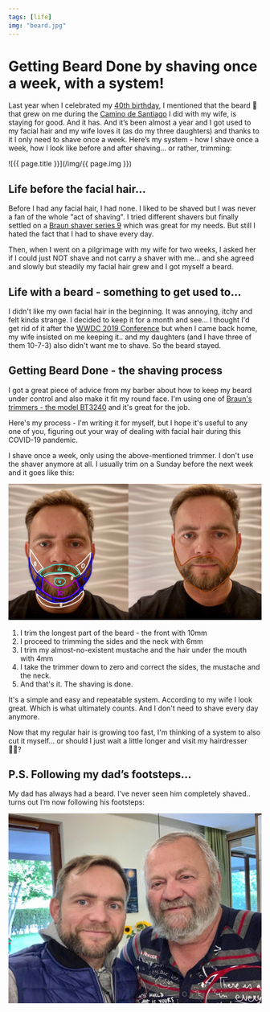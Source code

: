 ```yaml
---
tags: [life]
img: "beard.jpg"
---
```


# Getting Beard Done by shaving once a week, with a system!

Last year when I celebrated my [40th birthday](https://sliwinski.com/forty), I mentioned that the beard 🧔 that grew on me during the [Camino de Santiago](https://sliwinski.com/thepodcast-187/) I did with my wife, is staying for good. And it has. And it’s been almost a year and I got used to my facial hair and my wife loves it (as do my three daughters) and thanks to it I only need to shave once a week. Here’s my system - how I shave once a week, how I look like before and after shaving... or rather, trimming:

<!--More-->

![{{ page.title }}](/img/{{ page.img }})

## Life before the facial hair...

Before I had any facial hair, I had none. I liked to be shaved but I was never a fan of the whole "act of shaving". I tried different shavers but finally settled on a [Braun shaver series 9](https://us.braun.com/en-us/male-grooming/shavers-for-men/series-9) which was great for my needs. But still I hated the fact that I had to shave every day.

Then, when I went on a pilgrimage with my wife for two weeks, I asked her if I could just NOT shave and not carry a shaver with me... and she agreed and slowly but steadily my facial hair grew and I got myself a beard.

## Life with a beard - something to get used to...

I didn't like my own facial hair in the beginning. It was annoying, itchy and felt kinda strange. I decided to keep it for a month and see... I thought I'd get rid of it after the [WWDC 2019 Conference](https://sliwinski.com/thepodcast-189) but when I came back home, my wife insisted on me keeping it.. and my daughters (and I have three of them 10-7-3) also didn't want me to shave. So the beard stayed.

## Getting Beard Done - the shaving process

I got a great piece of advice from my barber about how to keep my beard under control and also make it fit my round face. I'm using one of [Braun's trimmers - the model BT3240](https://us.braun.com/en-us/male-grooming/stylers-and-trimmers/beard-trimmer) and it's great for the job.

Here's my process - I'm writing it for myself, but I hope it's useful to any one of you, figuring out your way of dealing with facial hair during this COVID-19 pandemic.

I shave once a week, only using the above-mentioned trimmer. I don't use the shaver anymore at all. I usually trim on a Sunday before the next week and it goes like this:

![Getting Beard Done by shaving once a week, with a system! 2](/img/beard-2.jpg)

1. I trim the longest part of the beard - the front with 10mm
2. I proceed to trimming the sides and the neck with 6mm
3. I trim my almost-no-existent mustache and the hair under the mouth with 4mm
4. I take the trimmer down to zero and correct the sides, the mustache and the neck.
5. And that's it. The shaving is done.

It's a simple and easy and repeatable system. According to my wife I look great. Which is what ultimately counts. And I don't need to shave every day anymore.

Now that my regular hair is growing too fast, I'm thinking of a system to also cut it myself... or should I just wait a little longer and visit my hairdresser 💇‍♂️?

## P.S. Following my dad’s footsteps...

My dad has always had a beard. I’ve never seen him completely shaved.. turns out I’m now following his footsteps:

![Getting Beard Done by shaving once a week, with a system! 3](/img/beard-3.jpg)

[n]: https://nozbe.com/
[p]: https://thepodcast.fm/